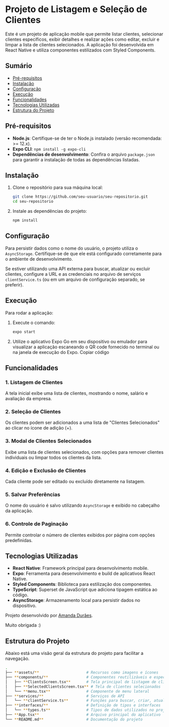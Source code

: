 # Projeto de Listagem e Seleção de Clientes

Este é um projeto de aplicação mobile que permite listar clientes, selecionar clientes específicos, exibir detalhes e realizar ações como editar, excluir e limpar a lista de clientes selecionados. A aplicação foi desenvolvida em React Native e utiliza componentes estilizados com Styled Components.

## Sumário

- [Pré-requisitos](#pré-requisitos)
- [Instalação](#instalação)
- [Configuração](#configuração)
- [Execução](#execução)
- [Funcionalidades](#funcionalidades)
- [Tecnologias Utilizadas](#tecnologias-utilizadas)
- [Estrutura do Projeto](#estrutura-do-projeto)

## Pré-requisitos

- **Node.js**: Certifique-se de ter o Node.js instalado (versão recomendada: >= 12.x).
- **Expo CLI**: `npm install -g expo-cli`
- **Dependências de desenvolvimento**: Confira o arquivo `package.json` para garantir a instalação de todas as dependências listadas.

## Instalação

1. Clone o repositório para sua máquina local:
   ```bash
   git clone https://github.com/seu-usuario/seu-repositorio.git
   cd seu-repositorio

2. Instale as dependências do projeto:
   ```bash
   npm install

## Configuração

Para persistir dados como o nome do usuário, o projeto utiliza o `AsyncStorage`. Certifique-se de que ele está configurado corretamente para o ambiente de desenvolvimento.

Se estiver utilizando uma API externa para buscar, atualizar ou excluir clientes, configure a URL e as credenciais no arquivo de serviços `clientService.ts` (ou em um arquivo de configuração separado, se preferir).

## Execução

Para rodar a aplicação:

1. Execute o comando:
   ```bash
   expo start

2. Utilize o aplicativo Expo Go em seu dispositivo ou emulador para visualizar a aplicação escaneando o QR code fornecido no terminal ou na janela de execução do Expo.
Copiar código


## Funcionalidades

### 1. Listagem de Clientes
A tela inicial exibe uma lista de clientes, mostrando o nome, salário e avaliação da empresa.

### 2. Seleção de Clientes
Os clientes podem ser adicionados a uma lista de "Clientes Selecionados" ao clicar no ícone de adição (+).

### 3. Modal de Clientes Selecionados
Exibe uma lista de clientes selecionados, com opções para remover clientes individuais ou limpar todos os clientes da lista.

### 4. Edição e Exclusão de Clientes
Cada cliente pode ser editado ou excluído diretamente na listagem.

### 5. Salvar Preferências
O nome do usuário é salvo utilizando `AsyncStorage` e exibido no cabeçalho da aplicação.

### 6. Controle de Paginação
Permite controlar o número de clientes exibidos por página com opções predefinidas.

## Tecnologias Utilizadas

- **React Native**: Framework principal para desenvolvimento mobile.
- **Expo**: Ferramenta para desenvolvimento e build de aplicativos React Native.
- **Styled Components**: Biblioteca para estilização dos componentes.
- **TypeScript**: Superset de JavaScript que adiciona tipagem estática ao código.
- **AsyncStorage**: Armazenamento local para persistir dados no dispositivo.
 

Projeto desenvolvido por [Amanda Durães](https://www.linkedin.com/in/amanda-dias-duraes-04b15a119/). 

Muito obrigada :)


## Estrutura do Projeto

Abaixo está uma visão geral da estrutura do projeto para facilitar a navegação.

   ```bash
   .
   ├── **assets/**                     # Recursos como imagens e ícones
   ├── **components/**                 # Componentes reutilizáveis e específicos do projeto
   │   ├── **ClientsScreen.tsx**       # Tela principal de listagem de clientes
   │   ├── **SelectedClientsScreen.tsx** # Tela de clientes selecionados
   │   └── **menu.tsx**                # Componente de menu lateral
   ├── **services/**                   # Serviços de API
   │   └── **clientService.ts**        # Funções para buscar, criar, atualizar e deletar clientes
   ├── **interfaces/**                 # Definição de tipos e interfaces
   │   └── **types.ts**                # Tipos de dados utilizados no projeto
   ├── **App.tsx**                     # Arquivo principal do aplicativo
   └── **README.md**                   # Documentação do projeto


